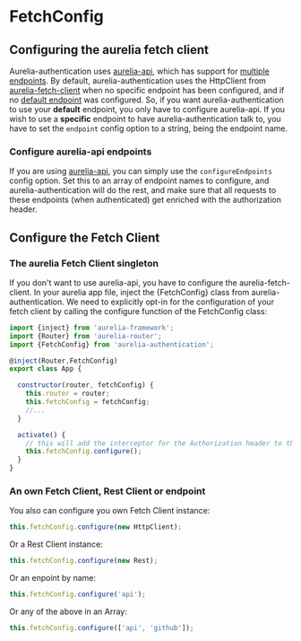 # FetchConfig

## Configuring the aurelia fetch client

Aurelia-authentication uses [aurelia-api](https://github.com/SpoonX/aurelia-api), which has support for [multiple endpoints](http://aurelia-api.spoonx.org/Quick%20start.html#multiple-endpoints).
By default, aurelia-authentication uses the HttpClient from [aurelia-fetch-client](https://github.com/aurelia/fetch-client) when no specific endpoint has been configured, and if no [default endpoint](http://aurelia-api.spoonx.org/Quick%20start.html#default-endpoint) was configured.
So, if you want aurelia-authentication to use your **default** endpoint, you only have to configure aurelia-api.
If you wish to use a **specific** endpoint to have aurelia-authentication talk to, you have to set the `endpoint` config option to a string, being the endpoint name.

### Configure aurelia-api endpoints

If you are using [aurelia-api](http://aurelia-api.spoonx.org/), you can simply use the `configureEndpoints` config option. Set this to an array of endpoint names to configure, and aurelia-authentication will do the rest, and make sure that all requests to these endpoints (when authenticated) get enriched with the authorization header.

## Configure the Fetch Client

### The aurelia Fetch Client singleton

If you don't want to use aurelia-api, you have to configure the aurelia-fetch-client. In your aurelia app file, inject the {FetchConfig} class from aurelia-authentication. We need to explicitly opt-in for the configuration of your fetch client by calling the configure function of the FetchConfig class:

```js
import {inject} from 'aurelia-framework';
import {Router} from 'aurelia-router';
import {FetchConfig} from 'aurelia-authentication';

@inject(Router,FetchConfig)
export class App {

  constructor(router, fetchConfig) {
    this.router = router;
    this.fetchConfig = fetchConfig;
    //...
  }

  activate() {
    // this will add the interceptor for the Authorization header to the HttpClient singleton
    this.fetchConfig.configure();
  }
}
```

### An own Fetch Client, Rest Client or endpoint

You also can configure you own Fetch Client instance:

```js
this.fetchConfig.configure(new HttpClient);
```

Or a Rest Client instance:

```js
this.fetchConfig.configure(new Rest);
```

Or an enpoint by name:

```js
this.fetchConfig.configure('api');
```

Or any of the above in an Array:

```js
this.fetchConfig.configure(['api', 'github']);
```
